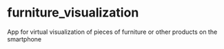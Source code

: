 # furniture_visualization
App for virtual visualization of pieces of furniture or other products on the smartphone
